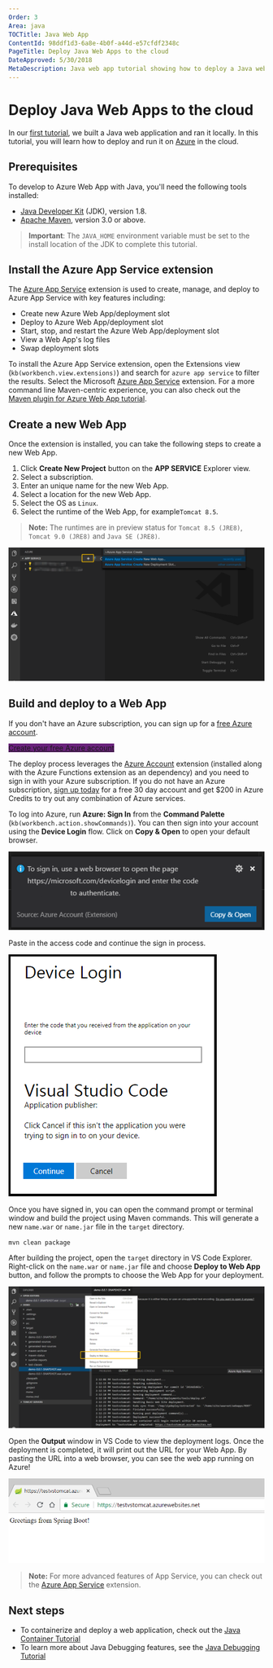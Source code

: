 ```yaml
---
Order: 3
Area: java
TOCTitle: Java Web App
ContentId: 98ddf1d3-6a8e-4b0f-a44d-e57cfdf2348c
PageTitle: Deploy Java Web Apps to the cloud
DateApproved: 5/30/2018
MetaDescription: Java web app tutorial showing how to deploy a Java web app to Azure
---
```

# Deploy Java Web Apps to the cloud

In our [first tutorial](/docs/java/java-tutorial.md), we built a Java web application and ran it locally. In this tutorial, you will learn how to deploy and run it on [Azure](https://azure.microsoft.com) in the cloud.

## Prerequisites

To develop to Azure Web App with Java, you'll need the following tools installed:

- [Java Developer Kit](https://www.azul.com/downloads/zulu/) (JDK), version 1.8.
- [Apache Maven](https://maven.apache.org), version 3.0 or above.

>**Important**: The `JAVA_HOME` environment variable must be set to the install location of the JDK to complete this tutorial.


## Install the Azure App Service extension

The [Azure App Service](https://marketplace.visualstudio.com/items?itemName=ms-azuretools.vscode-azureappservice) extension is used to create, manage, and deploy to Azure App Service with key features including:

- Create new Azure Web App/deployment slot
- Deploy to Azure Web App/deployment slot
- Start, stop, and restart the Azure Web App/deployment slot
- View a Web App's log files
- Swap deployment slots

To install the Azure App Service extension, open the Extensions view (`kb(workbench.view.extensions)`) and search for `azure app service` to filter the results. Select the Microsoft [Azure App Service](https://marketplace.visualstudio.com/items?itemName=ms-azuretools.vscode-azureappservice) extension. For a more command line Maven-centric experience, you can also check out the [Maven plugin for Azure Web App tutorial](https://docs.microsoft.com/en-us/java/api/overview/azure/maven/azure-webapp-maven-plugin/readme?view=azure-java-stable). 

## Create a new Web App 

Once the extension is installed, you can take the following steps to create a new Web App. 

1. Click **Create New Project** button on the **APP SERVICE** Explorer view.
2. Select a subscription. 
3. Enter an unique name for the new Web App. 
4. Select a location for the new Web App. 
5. Select the OS as `Linux`. 
6. Select the runtime of the Web App, for example`Tomcat 8.5`. 

> **Note:** The runtimes are in preview status for `Tomcat 8.5 (JRE8)`, `Tomcat 9.0 (JRE8)` and `Java SE (JRE8)`. 

![Create a Web App button](images/java-webapp/create-webapp.png)

## Build and deploy to a Web App 

If you don't have an Azure subscription, you can sign up for a [free Azure account](https://azure.microsoft.com/pricing/free-trial/
).

<a class="tutorial-next-btn" href="https://azure.microsoft.com/pricing/free-trial/" target="_blank" style="background-color:#68217A">Create your free Azure account</a>

The deploy process leverages the [Azure Account](https://marketplace.visualstudio.com/items?itemName=ms-vscode.azure-account) extension (installed along with the Azure Functions extension as an dependency) and you need to sign in with your Azure subscription. If you do not have an Azure subscription, [sign up today](https://azure.microsoft.com//free/?b=16.48) for a free 30 day account and get $200 in Azure Credits to try out any combination of Azure services.

To log into Azure, run **Azure: Sign In** from the **Command Palette** (`kb(workbench.action.showCommands)`). You can then sign into your account using the **Device Login** flow. Click on **Copy & Open** to open your default browser.

![Azure sign in code](images/java-webapp/devicelogin.png)

Paste in the access code and continue the sign in process.

![Azure Device Login](images/java-webapp/devicelogin2.png)

Once you have signed in, you can open the command prompt or terminal window and build the project using Maven commands. This will generate a new `name.war` or `name.jar` file in the `target` directory. 

```bash
mvn clean package
```
After building the project, open the `target` directory in VS Code Explorer. Right-click on the `name.war` or `name.jar` file and choose **Deploy to Web App** button, and follow the prompts to choose the Web App for your deployment.

![Deploy to Web App button](images/java-webapp/deploy-webapp.png)

Open the **Output** window in VS Code to view the deployment logs. Once the deployment is completed, it will print out the URL for your Web App. By pasting the URL into a web browser, you can see the web app running on Azure! 

![Greeting from Spring Boot](images/java-webapp/greeting.png)

> **Note:** For more advanced features of App Service, you can check out the [Azure App Service](https://marketplace.visualstudio.com/items?itemName=ms-azuretools.vscode-azureappservice) extension.

## Next steps

* To containerize and deploy a web application, check out the [Java Container Tutorial](/docs/java/java-container.md)
* To learn more about Java Debugging features, see the [Java Debugging Tutorial](/docs/java/java-debugging.md)
